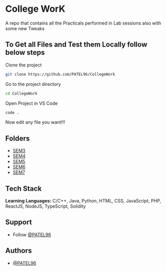 # College WorK

A repo that contains all the Practicals performed in Lab sessions also with some new Tweaks 

## To Get all Files and Test them Locally follow below steps

Clone the project

```bash
git clone https://github.com/PATEL96/CollegeWork
```

Go to the project directory

```bash
cd CollegeWork
```

Open Project in VS Code

```bash
code .
```

Now edit any file you want!!!

## Folders

 - [SEM3](https://github.com/PATEL96/CollegeWork/tree/main/SEM3)
 - [SEM4](https://github.com/PATEL96/CollegeWork/tree/main/SEM4)
 - [SEM5](https://github.com/PATEL96/CollegeWork/tree/main/SEM5)
 - [SEM6](https://github.com/PATEL96/CollegeWork/tree/main/SEM6)
 - [SEM7](https://github.com/PATEL96/CollegeWork/tree/main/SEM7)


## Tech Stack

**Learning Languages:** C/C++, Java, Python, HTML, CSS, JavaScript, PHP, ReactJS, NodeJS, TypeScript, Solidity

## Support

- Follow [@PATEL96](https://www.github.com/PATEL96)

## Authors

- [@PATEL96](https://www.github.com/PATEL96)

